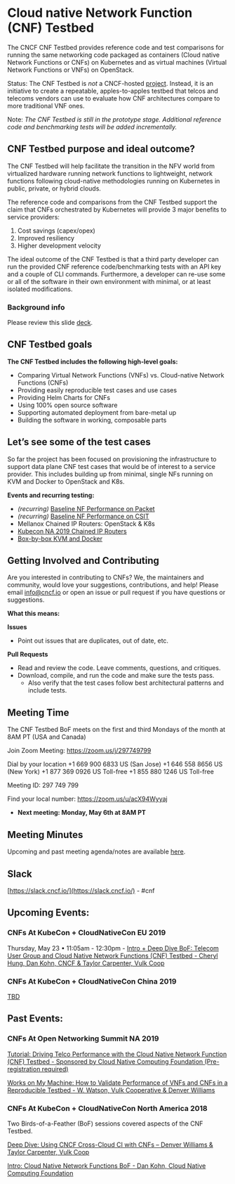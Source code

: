 # Cloud native Network Function (CNF) Testbed

The CNCF CNF Testbed provides reference code and test comparisons for running the same networking code packaged as containers (Cloud native Network Functions or CNFs) on Kubernetes and as virtual machines (Virtual Network Functions or VNFs) on OpenStack.

Status: The CNF Testbed is *not* a CNCF-hosted [project](https://www.cncf.io/projects/). Instead, it is an initiative to create a repeatable, apples-to-apples testbed that telcos and telecoms vendors can use to evaluate how CNF architectures compare to more traditional VNF ones.

Note: _The CNF Testbed is still in the prototype stage. Additional reference code and benchmarking tests will be added incrementally._


## CNF Testbed purpose and ideal outcome?

The CNF Testbed will help facilitate the transition in the NFV world from virtualized hardware running network functions to lightweight, network functions following cloud-native methodologies running on Kubernetes in public, private, or hybrid clouds. 

The reference code and comparisons from the CNF Testbed support the claim that CNFs orchestrated by Kubernetes will provide 3 major benefits to service providers: 

1. Cost savings (capex/opex)
1. Improved resiliency
1. Higher development velocity

The ideal outcome of the CNF Testbed is that a third party developer can run the provided CNF reference code/benchmarking tests with an API key and a couple of CLI commands. Furthermore, a developer can re-use some or all of the software in their own environment with minimal, or at least isolated modifications.

### Background info

Please review this slide [deck](https://docs.google.com/presentation/u/1/d/1nsPINvxQwZZR_7E4mAzr-50eFCBhbCHsmik6DI_yFA0/).

## CNF Testbed goals

**The CNF Testbed includes the following high-level goals:**

- Comparing Virtual Network Functions (VNFs) vs. Cloud-native Network Functions (CNFs)
- Providing easily reproducible test cases and use cases
- Providing Helm Charts for CNFs
- Using 100% open source software
- Supporting automated deployment from bare-metal up
- Building the software in working, composable parts 


## Let’s see some of the test cases

So far the project has been focused on provisioning the infrastructure to support data plane CNF test cases that would be of interest to a service provider. This includes building up from minimal, single NFs running on KVM and Docker to OpenStack and K8s.

**Events and recurring testing:** 

- _(recurring)_ [Baseline NF Performance on Packet](https://github.com/cncf/cnfs/tree/master/comparison/baseline_nf_performance-packet)
- _(recurring)_ [Baseline NF Performance on CSIT](https://github.com/cncf/cnfs/tree/master/comparison/baseline_nf_performance-csit)
- Mellanox Chained IP Routers: OpenStack & K8s
- [Kubecon NA 2019 Chained IP Routers](https://github.com/cncf/cnfs/blob/master/comparison/kubecon18-chained_nf_test/README.md)
- [Box-by-box KVM and Docker](https://github.com/cncf/cnfs/tree/master/comparison/box-by-box-kvm-docker)




## Getting Involved and Contributing

Are you interested in contributing to CNFs? We, the maintainers and community,
would love your suggestions, contributions, and help! Please email info@cncf.io or open an issue or pull request if you have questions or suggestions.

**What this means:**

__Issues__
* Point out issues that are duplicates, out of date, etc.

__Pull Requests__
* Read and review the code. Leave comments, questions, and critiques.
* Download, compile, and run the code and make sure the tests pass.
  - Also verify that the test cases follow best architectural patterns and include tests.

## Meeting Time

The CNF Testbed BoF meets on the first and third Mondays of the month at 8AM PT (USA and Canada)

Join Zoom Meeting:  https://zoom.us/j/297749799

Dial by your location
        +1 669 900 6833 US (San Jose)
        +1 646 558 8656 US (New York)
        +1 877 369 0926 US Toll-free
        +1 855 880 1246 US Toll-free

Meeting ID: 297 749 799

Find your local number: https://zoom.us/u/acX94Wyyaj

- **Next meeting: Monday, May 6th at 8AM PT**

## Meeting Minutes

Upcoming and past meeting agenda/notes are available [here](https://tinyurl.com/cncf-cnf-testbed-bof).

## Slack
[https://slack.cncf.io/](https://slack.cncf.io/) - #cnf



## Upcoming Events:


### CNFs At KubeCon + CloudNativeCon EU 2019

Thursday, May 23 • 11:05am - 12:30pm - [Intro + Deep Dive BoF: Telecom User Group and Cloud Native Network Functions (CNF) Testbed - Cheryl Hung, Dan Kohn, CNCF & Taylor Carpenter, Vulk Coop](https://sched.co/MSzj)


### CNFs At KubeCon + CloudNativeCon China 2019

[TBD](https://www.lfasiallc.com/events/kubecon-cloudnativecon-china-2019/)


## Past Events:

### CNFs At Open Networking Summit NA 2019

[Tutorial: Driving Telco Performance with the Cloud Native Network Function (CNF) Testbed - Sponsored by Cloud Native Computing Foundation (Pre-registration required)](https://sched.co/MnkD)

[Works on My Machine: How to Validate Performance of VNFs and CNFs in a Reproducible Testbed - W. Watson, Vulk Cooperative & Denver Williams](https://sched.co/LKUF)

### CNFs At KubeCon + CloudNativeCon North America 2018

Two Birds-of-a-Feather (BoF) sessions covered aspects of the CNF Testbed.

[Deep Dive: Using CNCF Cross-Cloud CI with CNFs – Denver Williams & Taylor Carpenter, Vulk Coop](https://kccna18.sched.com/event/Greb)

[Intro: Cloud Native Network Functions BoF - Dan Kohn, Cloud Native Computing Foundation](https://kccna18.sched.com/event/JCLS)
